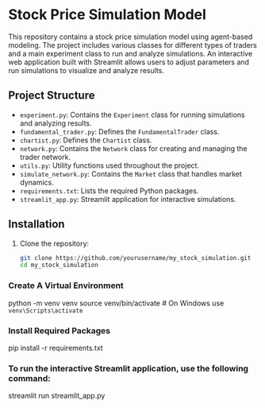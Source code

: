 # Stock Price Simulation Model

This repository contains a stock price simulation model using agent-based modeling. The project includes various classes for different types of traders and a main experiment class to run and analyze simulations. An interactive web application built with Streamlit allows users to adjust parameters and run simulations to visualize and analyze results.

## Project Structure

- `experiment.py`: Contains the `Experiment` class for running simulations and analyzing results.
- `fundamental_trader.py`: Defines the `FundamentalTrader` class.
- `chartist.py`: Defines the `Chartist` class.
- `network.py`: Contains the `Network` class for creating and managing the trader network.
- `utils.py`: Utility functions used throughout the project.
- `simulate_network.py`: Contains the `Market` class that handles market dynamics.
- `requirements.txt`: Lists the required Python packages.
- `streamlit_app.py`: Streamlit application for interactive simulations.

## Installation

1. Clone the repository:
   ```bash
   git clone https://github.com/yourusername/my_stock_simulation.git
   cd my_stock_simulation

### Create A Virtual Environment

python -m venv venv
source venv/bin/activate  # On Windows use `venv\Scripts\activate`

### Install Required Packages

pip install -r requirements.txt

### To run the interactive Streamlit application, use the following command:
streamlit run streamlit_app.py

